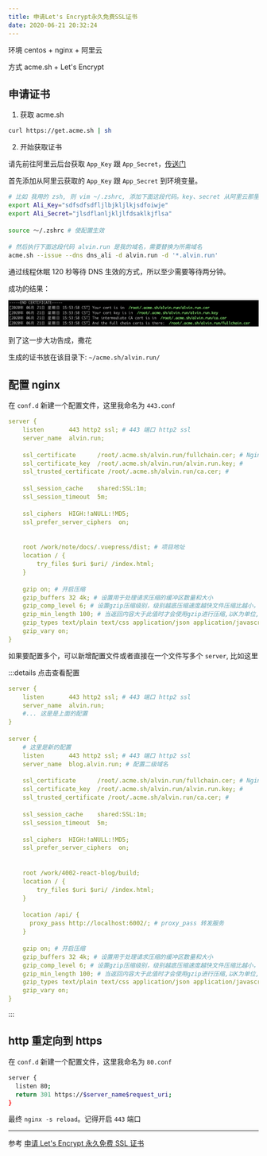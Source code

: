 ```yaml
---
title: 申请Let's Encrypt永久免费SSL证书
date: 2020-06-21 20:32:24
---
```


环境 centos + nginx + 阿里云

方式 acme.sh + Let's Encrypt

## 申请证书

1. 获取 acme.sh

```bash
curl https://get.acme.sh | sh
```

2. 开始获取证书

请先前往阿里云后台获取 `App_Key` 跟 `App_Secret`，[传送门](https://ak-console.aliyun.com/#/accesskey)

首先添加从阿里云获取的 `App_Key` 跟 `App_Secret` 到环境变量。

```bash
# 比如 我用的 zsh, 则 vim ~/.zshrc, 添加下面这段代码。key、secret 从阿里云那里获取
export Ali_Key="sdfsdfsdfljlbjkljlkjsdfoiwje"
export Ali_Secret="jlsdflanljkljlfdsaklkjflsa"

source ～/.zshrc # 使配置生效

# 然后执行下面这段代码 alvin.run 是我的域名，需要替换为所需域名
acme.sh --issue --dns dns_ali -d alvin.run -d '*.alvin.run'
```

通过线程休眠 120 秒等待 DNS 生效的方式，所以至少需要等待两分钟。

成功的结果：

![](../../assets/http/certificate.png)

到了这一步大功告成，撒花

生成的证书放在该目录下: `~/acme.sh/alvin.run/`

## 配置 nginx

在 `conf.d` 新建一个配置文件，这里我命名为 `443.conf`

```yml
server {
    listen       443 http2 ssl; # 443 端口 http2 ssl
    server_name  alvin.run;

    ssl_certificate      /root/.acme.sh/alvin.run/fullchain.cer; # Nginx所需要ssl_certificate文件
    ssl_certificate_key  /root/.acme.sh/alvin.run/alvin.run.key; #
    ssl_trusted_certificate /root/.acme.sh/alvin.run/ca.cer; #

    ssl_session_cache    shared:SSL:1m;
    ssl_session_timeout  5m;

    ssl_ciphers  HIGH:!aNULL:!MD5;
    ssl_prefer_server_ciphers  on;


    root /work/note/docs/.vuepress/dist; # 项目地址
    location / {
        try_files $uri $uri/ /index.html;
    }

    gzip on; # 开启压缩
    gzip_buffers 32 4k; # 设置用于处理请求压缩的缓冲区数量和大小
    gzip_comp_level 6; # 设置gzip压缩级别，级别越底压缩速度越快文件压缩比越小，反之速度越慢文件压缩比越大
    gzip_min_length 100; # 当返回内容大于此值时才会使用gzip进行压缩,以K为单位,当值为0时，所有页面都进行压缩。
    gzip_types text/plain text/css application/json application/javascript text/xml application/xml application/xml+rss text/javascript;
    gzip_vary on;
}
```

如果要配置多个，可以新增配置文件或者直接在一个文件写多个 `server`, 比如这里

:::details 点击查看配置

```yml {10}
server {
    listen       443 http2 ssl; # 443 端口 http2 ssl
    server_name  alvin.run;
    #... 这是是上面的配置
}

server {
    # 这里是新的配置
    listen       443 http2 ssl; # 443 端口 http2 ssl
    server_name  blog.alvin.run; # 配置二级域名

    ssl_certificate      /root/.acme.sh/alvin.run/fullchain.cer; # Nginx所需要ssl_certificate文件
    ssl_certificate_key  /root/.acme.sh/alvin.run/alvin.run.key; #
    ssl_trusted_certificate /root/.acme.sh/alvin.run/ca.cer; #

    ssl_session_cache    shared:SSL:1m;
    ssl_session_timeout  5m;

    ssl_ciphers  HIGH:!aNULL:!MD5;
    ssl_prefer_server_ciphers  on;


    root /work/4002-react-blog/build;
    location / {
        try_files $uri $uri/ /index.html;
    }

    location /api/ {
      proxy_pass http://localhost:6002/; # proxy_pass 转发服务
    }

    gzip on; # 开启压缩
    gzip_buffers 32 4k; # 设置用于处理请求压缩的缓冲区数量和大小
    gzip_comp_level 6; # 设置gzip压缩级别，级别越底压缩速度越快文件压缩比越小，反之速度越慢文件压缩比越大
    gzip_min_length 100; # 当返回内容大于此值时才会使用gzip进行压缩,以K为单位,当值为0时，所有页面都进行压缩。
    gzip_types text/plain text/css application/json application/javascript text/xml application/xml application/xml+rss text/javascript;
    gzip_vary on;
}
```

:::

## http 重定向到 https

在 `conf.d` 新建一个配置文件，这里我命名为 `80.conf`

```bash
server {
  listen 80;
  return 301 https://$server_name$request_uri;
}
```

最终 `nginx -s reload`。记得开启 `443` 端口

---

参考 [申请 Let's Encrypt 永久免费 SSL 证书](https://www.cnblogs.com/sage-blog/p/10302934.html)
